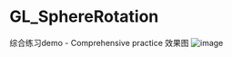 # GL_SphereRotation
综合练习demo - Comprehensive practice 
效果图 
![image](https://github.com/DomyZhang/GL_SphereRotation/blob/master/%E6%95%88%E6%9E%9C%E5%9B%BE01.gif)
